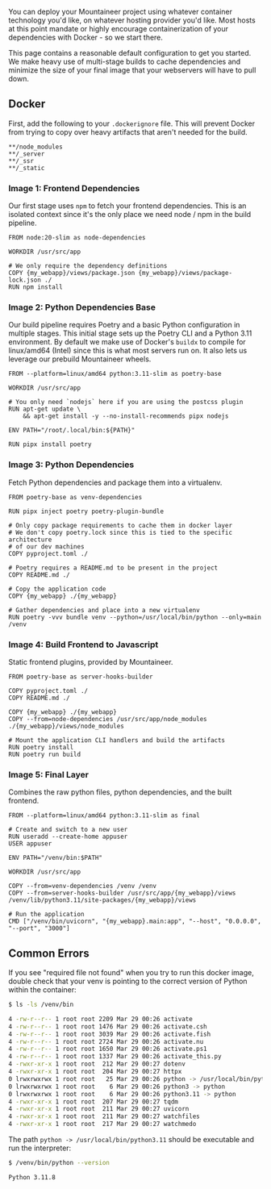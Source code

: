 You can deploy your Mountaineer project using whatever container technology you'd like, on whatever hosting provider you'd like. Most hosts at this point mandate or highly encourage containerization of your dependencies with Docker - so we start there.

This page contains a reasonable default configuration to get you started. We make heavy use of multi-stage builds to cache dependencies and minimize the size of your final image that your webservers will have to pull down.

## Docker

First, add the following to your `.dockerignore` file. This will prevent Docker from trying to copy over heavy artifacts that aren't needed for the build.

```title=".dockerignore"
**/node_modules
**/_server
**/_ssr
**/_static
```

### Image 1: Frontend Dependencies

Our first stage uses `npm` to fetch your frontend dependencies. This is an isolated context since it's the only place we need node / npm in the build pipeline.

```docker
FROM node:20-slim as node-dependencies

WORKDIR /usr/src/app

# We only require the dependency definitions
COPY {my_webapp}/views/package.json {my_webapp}/views/package-lock.json ./
RUN npm install
```

### Image 2: Python Dependencies Base

Our build pipeline requires Poetry and a basic Python configuration in multiple stages. This initial stage sets up the Poetry CLI and a Python 3.11 environment. By default we make use of Docker's `buildx` to compile for linux/amd64 (Intel) since this is what most servers run on. It also lets us leverage our prebuild Mountaineer wheels.

```docker
FROM --platform=linux/amd64 python:3.11-slim as poetry-base

WORKDIR /usr/src/app

# You only need `nodejs` here if you are using the postcss plugin
RUN apt-get update \
    && apt-get install -y --no-install-recommends pipx nodejs

ENV PATH="/root/.local/bin:${PATH}"

RUN pipx install poetry
```

### Image 3: Python Dependencies

Fetch Python dependencies and package them into a virtualenv.

```docker
FROM poetry-base as venv-dependencies

RUN pipx inject poetry poetry-plugin-bundle

# Only copy package requirements to cache them in docker layer
# We don't copy poetry.lock since this is tied to the specific architecture
# of our dev machines
COPY pyproject.toml ./

# Poetry requires a README.md to be present in the project
COPY README.md ./

# Copy the application code
COPY {my_webapp} ./{my_webapp}

# Gather dependencies and place into a new virtualenv
RUN poetry -vvv bundle venv --python=/usr/local/bin/python --only=main /venv
```

### Image 4: Build Frontend to Javascript

Static frontend plugins, provided by Mountaineer.

```docker
FROM poetry-base as server-hooks-builder

COPY pyproject.toml ./
COPY README.md ./

COPY {my_webapp} ./{my_webapp}
COPY --from=node-dependencies /usr/src/app/node_modules ./{my_webapp}/views/node_modules

# Mount the application CLI handlers and build the artifacts
RUN poetry install
RUN poetry run build
```

### Image 5: Final Layer

Combines the raw python files, python dependencies, and the built frontend.

```docker
FROM --platform=linux/amd64 python:3.11-slim as final

# Create and switch to a new user
RUN useradd --create-home appuser
USER appuser

ENV PATH="/venv/bin:$PATH"

WORKDIR /usr/src/app

COPY --from=venv-dependencies /venv /venv
COPY --from=server-hooks-builder /usr/src/app/{my_webapp}/views /venv/lib/python3.11/site-packages/{my_webapp}/views

# Run the application
CMD ["/venv/bin/uvicorn", "{my_webapp}.main:app", "--host", "0.0.0.0", "--port", "3000"]
```

## Common Errors

If you see "required file not found" when you try to run this docker image, double check that your venv is pointing to the correct version of Python within the container:

```bash
$ ls -ls /venv/bin

4 -rw-r--r-- 1 root root 2209 Mar 29 00:26 activate
4 -rw-r--r-- 1 root root 1476 Mar 29 00:26 activate.csh
4 -rw-r--r-- 1 root root 3039 Mar 29 00:26 activate.fish
4 -rw-r--r-- 1 root root 2724 Mar 29 00:26 activate.nu
4 -rw-r--r-- 1 root root 1650 Mar 29 00:26 activate.ps1
4 -rw-r--r-- 1 root root 1337 Mar 29 00:26 activate_this.py
4 -rwxr-xr-x 1 root root  212 Mar 29 00:27 dotenv
4 -rwxr-xr-x 1 root root  204 Mar 29 00:27 httpx
0 lrwxrwxrwx 1 root root   25 Mar 29 00:26 python -> /usr/local/bin/python3.11
0 lrwxrwxrwx 1 root root    6 Mar 29 00:26 python3 -> python
0 lrwxrwxrwx 1 root root    6 Mar 29 00:26 python3.11 -> python
4 -rwxr-xr-x 1 root root  207 Mar 29 00:27 tqdm
4 -rwxr-xr-x 1 root root  211 Mar 29 00:27 uvicorn
4 -rwxr-xr-x 1 root root  211 Mar 29 00:27 watchfiles
4 -rwxr-xr-x 1 root root  217 Mar 29 00:27 watchmedo
```

The path `python -> /usr/local/bin/python3.11` should be executable and run the interpreter:

```bash
$ /venv/bin/python --version

Python 3.11.8
```
